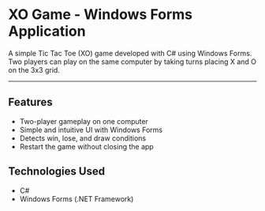 # XO Game - Windows Forms Application

A simple Tic Tac Toe (XO) game developed with C# using Windows Forms.  
Two players can play on the same computer by taking turns placing X and O on the 3x3 grid.

---

## Features

- Two-player gameplay on one computer  
- Simple and intuitive UI with Windows Forms  
- Detects win, lose, and draw conditions  
- Restart the game without closing the app


## Technologies Used

- C#  
- Windows Forms (.NET Framework)


